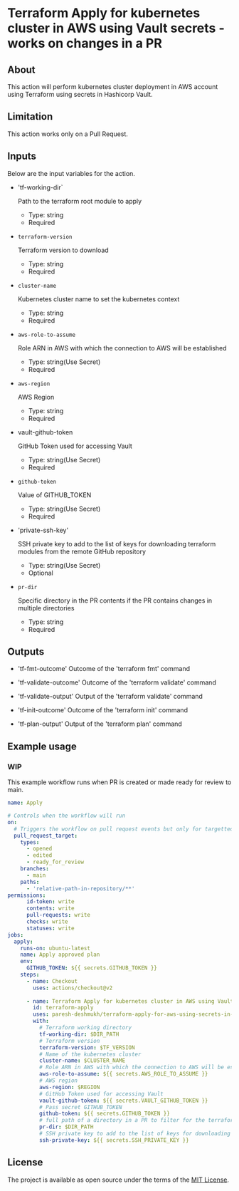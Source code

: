 # Terraform Apply for kubernetes cluster in AWS using Vault secrets - works on changes in a PR

## About

This action will perform kubernetes cluster deployment in AWS account using Terraform using secrets in Hashicorp Vault. 

## Limitation
This action works only on a Pull Request.

## Inputs

Below are the input variables for the action.

* 'tf-working-dir`

  Path to the terraform root module to apply

  - Type: string
  - Required


* `terraform-version`

  Terraform version to download

  - Type: string
  - Required

* `cluster-name`

  Kubernetes cluster name to set the kubernetes context

  - Type: string
  - Required

* `aws-role-to-assume`

  Role ARN in AWS with which the connection to AWS will be established

  - Type: string(Use Secret)
  - Required

* `aws-region`

  AWS Region

  - Type: string
  - Required

* vault-github-token

  GitHub Token used for accessing Vault

  - Type: string(Use Secret)
  - Required
    
* `github-token`

  Value of GITHUB_TOKEN

  - Type: string(Use Secret)
  - Required

* 'private-ssh-key'
  
  SSH private key to add to the list of keys for downloading terraform modules from the remote GitHub repository
  
  - Type: string(Use Secret)
  - Optional
* `pr-dir`

  Specific directory in the PR contents if the PR contains changes in multiple directories 

  - Type: string
  - Required

## Outputs

* 'tf-fmt-outcome'
    Outcome of the 'terraform fmt' command

*  'tf-validate-outcome'
    Outcome of the 'terraform validate' command

*  'tf-validate-output'
    Output of the 'terraform validate' command

*  'tf-init-outcome'
    Outcome of the 'terraform init' command

*  'tf-plan-output'
    Output of the 'terraform plan' command

## Example usage

### WIP

This example workflow runs when PR is created or made ready for review to main.

```yaml
name: Apply

# Controls when the workflow will run
on:
  # Triggers the workflow on pull request events but only for targetted for the main branch and that too in specific folders
  pull_request_target:  
    types:
      - opened
      - edited
      - ready_for_review
    branches:    
      - main
    paths: 
      - 'relative-path-in-repository/**'
permissions:
      id-token: write
      contents: write
      pull-requests: write
      checks: write
      statuses: write
jobs:
  apply:
    runs-on: ubuntu-latest
    name: Apply approved plan
    env:
      GITHUB_TOKEN: ${{ secrets.GITHUB_TOKEN }}
    steps:
      - name: Checkout
        uses: actions/checkout@v2
      
      - name: Terraform Apply for kubernetes cluster in AWS using Vault secrets - works on changes in a PR
        id: terraform-apply
        uses: paresh-deshmukh/terraform-apply-for-aws-using-secrets-in-vault@v1.3
        with:
          # Terraform working directory
          tf-working-dir: $DIR_PATH
          # Terraform version
          terraform-version: $TF_VERSION
          # Name of the kubernetes cluster
          cluster-name: $CLUSTER_NAME
          # Role ARN in AWS with which the connection to AWS will be established
          aws-role-to-assume: ${{ secrets.AWS_ROLE_TO_ASSUME }}
          # AWS region
          aws-region: $REGION
          # GitHub Token used for accessing Vault
          vault-github-token: ${{ secrets.VAULT_GITHUB_TOKEN }}
          # Pass secret GITHUB_TOKEN
          github-token: ${{ secrets.GITHUB_TOKEN }}
          # full path of a directory in a PR to filter for the terraform apply
          pr-dir: $DIR_PATH
          # SSH private key to add to the list of keys for downloading terraform modules from the remote GitHub repository
          ssh-private-key: ${{ secrets.SSH_PRIVATE_KEY }}
```


## License
The project is available as open source under the terms of the [MIT License](LICENSE).
